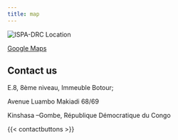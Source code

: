 ```yaml
---
title: map
---
```


![ISPA-DRC Location](/uploads/map2.jpg)

[Google Maps][def]

## Contact us

<p>E.8, 8ème niveau, Immeuble Botour;<p>
<p>Avenue Luambo Makiadi 68/69<p>
<p>Kinshasa –Gombe, République Démocratique du Congo<p>

{{< contactbuttons >}}

[def]:https://www.google.com/maps/place/Immeuble+Botour/@-4.3033522,15.3118894,19z/data=!4m6!3m5!1s0x1a6a340a81e14289:0xee26640e2c6e3c0e!8m2!3d-4.303897!4d15.3131359!16s%2Fg%2F11ddwwxdc6?entry=ttu
